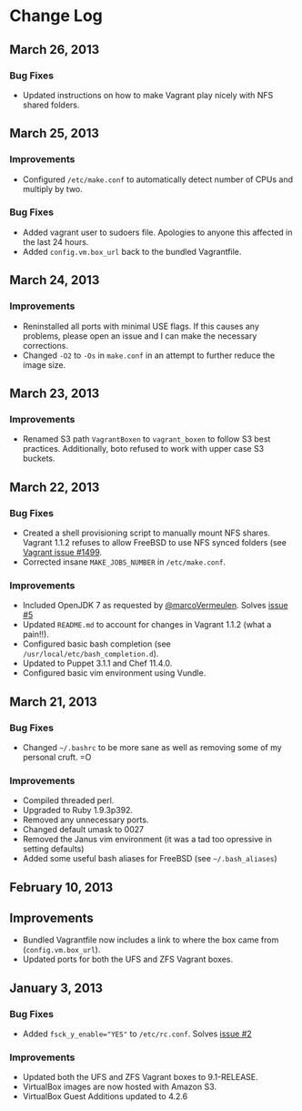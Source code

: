 # Change Log

## March 26, 2013

### Bug Fixes
* Updated instructions on how to make Vagrant play nicely with NFS shared
  folders.

## March 25, 2013

### Improvements
* Configured `/etc/make.conf` to automatically detect number of CPUs and
  multiply by two.

### Bug Fixes
* Added vagrant user to sudoers file. Apologies to anyone this affected in the
last 24 hours.
* Added `config.vm.box_url` back to the bundled Vagrantfile.

## March 24, 2013

### Improvements
* Reninstalled all ports with minimal USE flags. If this causes any problems,
  please open an issue and I can make the necessary corrections.
* Changed `-O2` to `-Os` in `make.conf` in an attempt to further reduce the
  image size.

## March 23, 2013

### Improvements
* Renamed S3 path `VagrantBoxen` to `vagrant_boxen` to follow S3 best practices.
  Additionally, boto refused to work with upper case S3 buckets.

## March 22, 2013

### Bug Fixes
* Created a shell provisioning script to manually mount NFS shares. Vagrant
  1.1.2 refuses to allow FreeBSD to use NFS synced folders (see [Vagrant issue
  #1499](https://github.com/mitchellh/vagrant/issues/1499).
* Corrected insane `MAKE_JOBS_NUMBER` in `/etc/make.conf`.

### Improvements
* Included OpenJDK 7 as requested by [@marcoVermeulen](https://github.com/marcoVermeulen).
Solves [issue #5](https://github.com/xironix/freebsd-vagrant/issues/5)
* Updated `README.md` to account for changes in Vagrant 1.1.2 (what a pain!!).
* Configured basic bash completion (see `/usr/local/etc/bash_completion.d`).
* Updated to Puppet 3.1.1 and Chef 11.4.0.
* Configured basic vim environment using Vundle.

## March 21, 2013

### Bug Fixes
* Changed `~/.bashrc` to be more sane as well as removing some of my personal
  cruft. =O

### Improvements
* Compiled threaded perl.
* Upgraded to Ruby 1.9.3p392.
* Removed any unnecessary ports.
* Changed default umask to 0027
* Removed the Janus vim environment (it was a tad too opressive in setting
  defaults)
* Added some useful bash aliases for FreeBSD (see `~/.bash_aliases`)

## February 10, 2013

## Improvements
* Bundled Vagrantfile now includes a link to where the box came from
  (`config.vm.box_url`).
* Updated ports for both the UFS and ZFS Vagrant boxes.

## January 3, 2013

### Bug Fixes
* Added `fsck_y_enable="YES"` to `/etc/rc.conf`. Solves [issue #2](https://github.com/xironix/freebsd-vagrant/issues/2)

### Improvements
* Updated both the UFS and ZFS Vagrant boxes to 9.1-RELEASE.
* VirtualBox images are now hosted with Amazon S3.
* VirtualBox Guest Additions updated to 4.2.6
